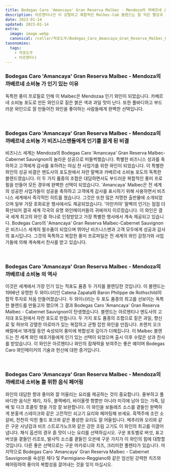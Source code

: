 ```yaml
---
title: Bodegas Caro 'Amancaya' Gran Reserva Malbec - Mendoza의 까베르네 소비뇽
description: 아르헨티나산 이 강렬하고 복합적인 Malbec-Cab 블렌드는 잘 익은 빨강과 검정 과일, 코코아와 커피의 힌트, 향신료와 허브의 긴 피니시를 제공하여 정말 독특하고 흥미진진한 와인을 만듭니다.
date: 2023-01-14
updated: 2023-01-14
extra:
  image: image.webp
  canonical: /cellar/적포도주/Bodegas_Caro_Amancaya_Gran_Reserva_Malbec_Mendoza의_까베르네_소비뇽/index.md
taxonomies:
  tags: 
    - 적포도주
    - 아르헨티나
---
```



### Bodegas Caro 'Amancaya' Gran Reserva Malbec - Mendoza의 까베르네 소비뇽 가 인기 있는 이유

독특한 풍미 프로필로 인해 이 Malbec은 Mendozaa 인기 와인이 되었습니다. 카베르네 소비뇽 포도로 만든 와인으로 짙은 붉은 색과 과일 맛이 난다. 또한 풀바디하고 부드러운 와인으로 잘 만들어진 와인을 좋아하는 사람들에게 완벽한 선택입니다.

&nbsp;  

### Bodegas Caro 'Amancaya' Gran Reserva Malbec - Mendoza의 까베르네 소비뇽 가 비즈니스맨들에게 인기를 끌게 된 비결

비즈니스 세계는 Mendoza의 Bodegas Caro 'Amancaya' Gran Reserva Malbec-Cabernet Sauvignon의 놀라운 성공으로 떠들썩했습니다. 특별한 비즈니스 성과를 축하하고 고객에게 감사를 표하려는 야심 찬 사업가를 위한 와인이 되었습니다. 이 특별한 와인의 성공 비결은 멘도사의 포도원에서 자란 말벡과 카베르네 소비뇽 포도의 독특한 블렌드였습니다. 이 두 가지 품종의 조합은 대담하면서도 부드러운 복합적인 풍미 프로필을 만들어 모든 경우에 완벽한 선택이 되었습니다. 'Amancaya' Malbec은 전 세계의 성공한 사업가들이 성공을 축하하고 고객에게 감사를 표시하기 위해 사용하면서 비즈니스 세계에서 즉각적인 히트를 쳤습니다. 그것은 또한 많은 저명한 출판물에 소개되었으며 일부 가장 호화로운 행사에서도 제공되었습니다. '아만카야' 말벡의 인기는 점점 더 확산되어 결국 세계 각국의 유명 와인메이커들의 귀에까지 이르렀습니다. 이 와인은 결국 세계 최고의 와인 중 하나로 인정받았고 가장 특별한 행사에서 계속 제공되고 있습니다. Bodegas Caro의 'Amancaya' Gran Reserva Malbec-Cabernet Sauvignon은 비즈니스 세계의 필수품이 되었으며 뛰어난 비즈니스맨과 고객 모두에게 성공과 감사의 표시입니다. 그것의 독특하고 복잡한 풍미 프로파일은 전 세계의 와인 감정가와 사업가들에 의해 계속해서 찬사를 받고 있습니다.

&nbsp;  

### Bodegas Caro 'Amancaya' Gran Reserva Malbec - Mendoza의 까베르네 소비뇽 의 역사

이것은 세계에서 가장 인기 있는 적포도 품종 두 가지를 블렌딩한 것입니다. 이 블렌드는 1998년 유명한 두 와이너리인 Catena Zapata와 Baron Philippe de Rothschild의 합작 투자로 처음 만들어졌습니다. 두 와이너리는 두 포도 품종의 최고를 선보이는 독특한 블렌드를 만들고자 했으며 그 결과 Bodegas Caro 'Amancaya' Gran Reserva Malbec - Cabernet Sauvignon이 탄생했습니다. 블렌드는 아르헨티나 멘도사의 고지대 포도원에서 자란 포도로 만듭니다. 두 가지 포도 품종의 조합으로 짙은 과일, 향신료 및 허브의 강렬한 아로마가 있는 복잡하고 균형 잡힌 와인을 만듭니다. 프렌치 오크 배럴에서 18개월 동안 숙성되어 풍미에 복합성과 깊이가 더해집니다. 이 Malbec 블렌드는 전 세계 와인 애호가들에게 인기 있는 선택이 되었으며 출시 이후 수많은 상과 찬사를 받았습니다. 이 와인은 아르헨티나 와인의 잠재력을 보여주는 좋은 예이며 Bodegas Caro 와인메이커의 기술과 헌신에 대한 증거입니다.

&nbsp;  

### Bodegas Caro 'Amancaya' Gran Reserva Malbec - Mendoza의 까베르네 소비뇽 를 위한 음식 페어링

와인의 대담한 향과 풍미와 잘 어울리는 요리를 제공하는 것이 중요합니다. 풍부하고 풀바디한 음식은 체리, 자두, 블랙베리, 바이올렛 향뿐만 아니라 미각에 남아 있는 가죽, 담배 및 다크 초콜릿 향을 가장 잘 보완합니다. 이 와인을 보들레즈 소스를 곁들인 완벽하게 분홍색 스테이크와 같은 고전적인 쇠고기 요리와 페어링해 보세요. 흑맥주에 조린 소갈비, 천천히 익힌 풀드 포크와 같은 풍성한 요리도 잘 어울립니다. 메추리와 오리와 같은 구운 사냥감과 비프 스트로가노프와 같은 강한 조림 고기도 이 와인의 최고를 이끌어냅니다. 채식 옵션의 경우 흙 맛이 나는 요리를 선택하십시오. 구운 포토벨로 버섯, 표고버섯을 곁들인 리조또, 발사믹 소스를 곁들인 오븐에 구운 가지가 이 와인의 힘에 대항할 것입니다. 다른 좋은 선택으로는 구운 마카로니와 치즈, 크리미한 폴렌타가 있습니다. 마지막으로 Bodegas Caro 'Amancaya' Gran Reserva Malbec - Cabernet Sauvignon을 숙성된 체다 및 Parmigiano-Reggiano와 같은 엄선된 강력한 치즈와 페어링하여 풍미의 복합성을 끌어내는 것을 잊지 마십시오.

&nbsp;  
